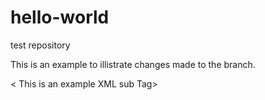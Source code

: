 # hello-world
test repository

This is an example to illistrate changes made to the branch.

<This is an example XML Parent Tag>
 < This is an example XML sub Tag>
  <This is an example XML sub sub Tag>
    
